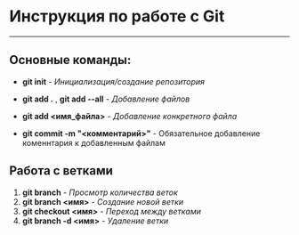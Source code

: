 # Инструкция по работе с Git #
___


## Основные команды: ##

* __git init__ - _Инициализация/создание репозитория_


* __git add .__ , __git add --all__ - _Добавление файлов_

* __git add <имя_файла>__ - *Добавление конкретного файла*

* **git commit -m "<комментарий>"** - Обязательное добавление коменнтария к добавленным файлам

## Работа с ветками ##

1. __git branch__ - *Просмотр количества веток*
2.  __git branch <имя>__ - *Создание новой ветки*
3. __git checkout <имя>__ - *Переход между ветками*
4. __git branch -d <имя>__ - *Удаление ветки*





